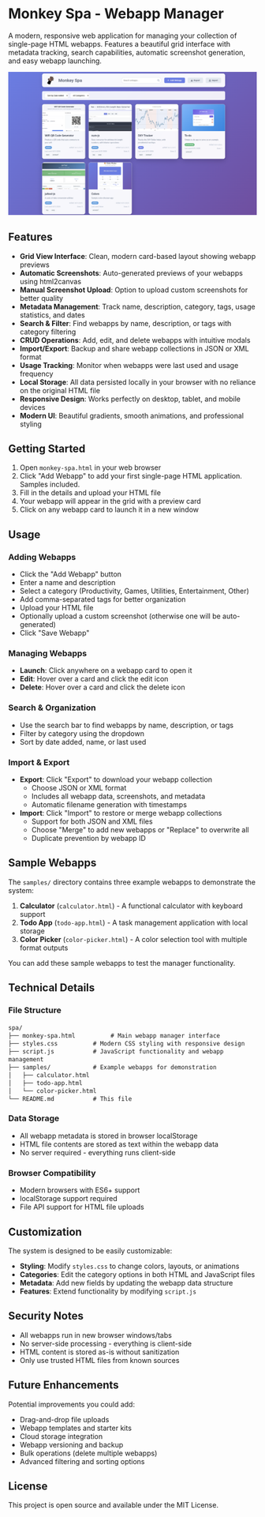 # Monkey Spa - Webapp Manager

A modern, responsive web application for managing your collection of single-page HTML webapps. Features a beautiful grid interface with metadata tracking, search capabilities, automatic screenshot generation, and easy webapp launching.

![Monkey Spa Interface](screenshot.png)

## Features

- **Grid View Interface**: Clean, modern card-based layout showing webapp previews
- **Automatic Screenshots**: Auto-generated previews of your webapps using html2canvas
- **Manual Screenshot Upload**: Option to upload custom screenshots for better quality
- **Metadata Management**: Track name, description, category, tags, usage statistics, and dates
- **Search & Filter**: Find webapps by name, description, or tags with category filtering
- **CRUD Operations**: Add, edit, and delete webapps with intuitive modals
- **Import/Export**: Backup and share webapp collections in JSON or XML format
- **Usage Tracking**: Monitor when webapps were last used and usage frequency
- **Local Storage**: All data persisted locally in your browser with no reliance on the original HTML file
- **Responsive Design**: Works perfectly on desktop, tablet, and mobile devices
- **Modern UI**: Beautiful gradients, smooth animations, and professional styling

## Getting Started

1. Open `monkey-spa.html` in your web browser
2. Click "Add Webapp" to add your first single-page HTML application. Samples included.
3. Fill in the details and upload your HTML file
4. Your webapp will appear in the grid with a preview card
5. Click on any webapp card to launch it in a new window

## Usage

### Adding Webapps
- Click the "Add Webapp" button
- Enter a name and description
- Select a category (Productivity, Games, Utilities, Entertainment, Other)
- Add comma-separated tags for better organization
- Upload your HTML file
- Optionally upload a custom screenshot (otherwise one will be auto-generated)
- Click "Save Webapp"

### Managing Webapps
- **Launch**: Click anywhere on a webapp card to open it
- **Edit**: Hover over a card and click the edit icon
- **Delete**: Hover over a card and click the delete icon

### Search & Organization
- Use the search bar to find webapps by name, description, or tags
- Filter by category using the dropdown
- Sort by date added, name, or last used

### Import & Export
- **Export**: Click "Export" to download your webapp collection
  - Choose JSON or XML format
  - Includes all webapp data, screenshots, and metadata
  - Automatic filename generation with timestamps
- **Import**: Click "Import" to restore or merge webapp collections
  - Support for both JSON and XML files
  - Choose "Merge" to add new webapps or "Replace" to overwrite all
  - Duplicate prevention by webapp ID

## Sample Webapps

The `samples/` directory contains three example webapps to demonstrate the system:

1. **Calculator** (`calculator.html`) - A functional calculator with keyboard support
2. **Todo App** (`todo-app.html`) - A task management application with local storage
3. **Color Picker** (`color-picker.html`) - A color selection tool with multiple format outputs

You can add these sample webapps to test the manager functionality.

## Technical Details

### File Structure
```
spa/
├── monkey-spa.html          # Main webapp manager interface
├── styles.css          # Modern CSS styling with responsive design
├── script.js           # JavaScript functionality and webapp management
├── samples/            # Example webapps for demonstration
│   ├── calculator.html
│   ├── todo-app.html
│   └── color-picker.html
└── README.md           # This file
```

### Data Storage
- All webapp metadata is stored in browser localStorage
- HTML file contents are stored as text within the webapp data
- No server required - everything runs client-side

### Browser Compatibility
- Modern browsers with ES6+ support
- localStorage support required
- File API support for HTML file uploads

## Customization

The system is designed to be easily customizable:

- **Styling**: Modify `styles.css` to change colors, layouts, or animations
- **Categories**: Edit the category options in both HTML and JavaScript files
- **Metadata**: Add new fields by updating the webapp data structure
- **Features**: Extend functionality by modifying `script.js`

## Security Notes

- All webapps run in new browser windows/tabs
- No server-side processing - everything is client-side
- HTML content is stored as-is without sanitization
- Only use trusted HTML files from known sources

## Future Enhancements

Potential improvements you could add:
- Drag-and-drop file uploads
- Webapp templates and starter kits
- Cloud storage integration
- Webapp versioning and backup
- Bulk operations (delete multiple webapps)
- Advanced filtering and sorting options

## License

This project is open source and available under the MIT License.
